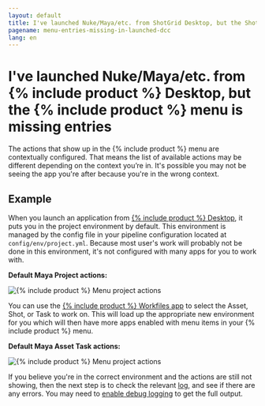 ```yaml
---
layout: default
title: I've launched Nuke/Maya/etc. from ShotGrid Desktop, but the ShotGrid menu is missing entries
pagename: menu-entries-missing-in-launched-dcc
lang: en
---
```


# I've launched Nuke/Maya/etc. from {% include product %} Desktop, but the {% include product %} menu is missing entries

The actions that show up in the {% include product %} menu are contextually configured. That means the list of available actions may be different depending on the context you’re in.
It's possible you may not be seeing the app you're after because you're in the wrong context.

## Example

When you launch an application from [{% include product %} Desktop](https://developer.shotgridsoftware.com/d587be80/?title=Integrations+User+Guide#getting-started-with-desktop), it puts you in the project environment by default. This environment is managed by the config file in your pipeline configuration located at `config/env/project.yml`. Because most user's work will probably not be done in this environment, it's not configured with many apps for you to work with.

**Default Maya Project actions:**

![{% include product %} Menu project actions](images/shotgun-menu-project-actions.png)

You can use the [{% include product %} Workfiles app](https://developer.shotgridsoftware.com/9a736ee3/) to select the Asset, Shot, or Task to work on. This will load up the appropriate new environment for you which will then have more apps enabled with menu items in your {% include product %} menu.

**Default Maya Asset Task actions:**

![{% include product %} Menu project actions](images/shotgun-menu-asset-step-actions.png)

If you believe you're in the correct environment and the actions are still not showing, then the next step is to check the relevant [log](where-are-my-log-files.md), and see if there are any errors.
You may need to [enable debug logging](turn-debug-logging-on.md) to get the full output.